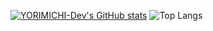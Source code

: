 [![YORIMICHI-Dev's GitHub stats](https://github-readme-stats.vercel.app/api?username=YORIMICHI-dev)](https://github.com/anuraghazra/github-readme-stats)
![Top Langs](https://github-readme-stats.vercel.app/api/top-langs/?username=YORIMICHI-dev&layout=compact)
